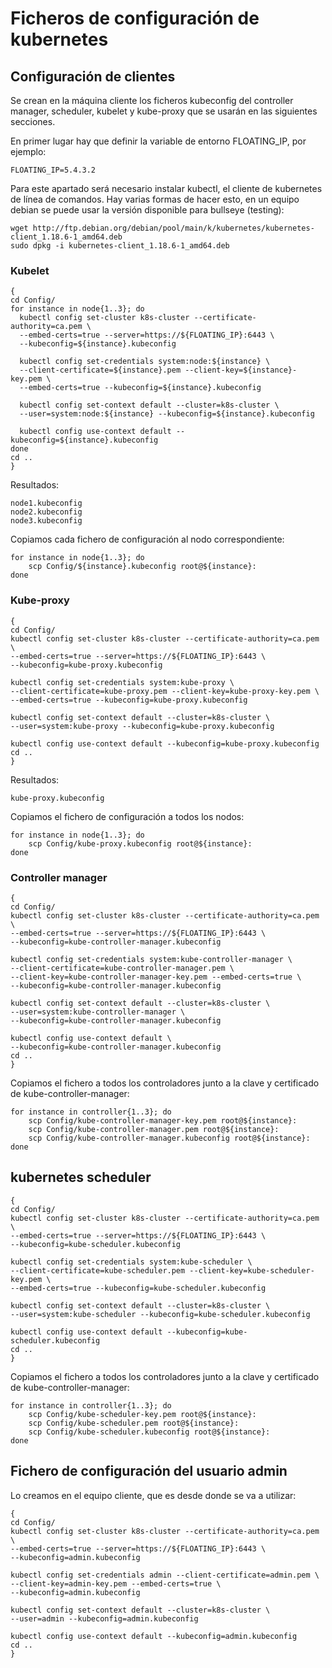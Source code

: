 # Ficheros de configuración de kubernetes

## Configuración de clientes

Se crean en la máquina cliente los ficheros kubeconfig del controller
manager, scheduler, kubelet y kube-proxy que se usarán en las
siguientes secciones.

En primer lugar hay que definir la variable de entorno FLOATING_IP, por ejemplo:

```
FLOATING_IP=5.4.3.2
```

Para este apartado será necesario instalar kubectl, el cliente de
kubernetes de línea de comandos. Hay varias formas de hacer esto, en
un equipo debian se puede usar la versión disponible para bullseye
(testing):

```
wget http://ftp.debian.org/debian/pool/main/k/kubernetes/kubernetes-client_1.18.6-1_amd64.deb
sudo dpkg -i kubernetes-client_1.18.6-1_amd64.deb
```

### Kubelet

```
{
cd Config/
for instance in node{1..3}; do
  kubectl config set-cluster k8s-cluster --certificate-authority=ca.pem \
  --embed-certs=true --server=https://${FLOATING_IP}:6443 \
  --kubeconfig=${instance}.kubeconfig

  kubectl config set-credentials system:node:${instance} \
  --client-certificate=${instance}.pem --client-key=${instance}-key.pem \
  --embed-certs=true --kubeconfig=${instance}.kubeconfig

  kubectl config set-context default --cluster=k8s-cluster \
  --user=system:node:${instance} --kubeconfig=${instance}.kubeconfig

  kubectl config use-context default --kubeconfig=${instance}.kubeconfig
done
cd ..
}
```

Resultados:

```
node1.kubeconfig
node2.kubeconfig
node3.kubeconfig
```

Copiamos cada fichero de configuración al nodo correspondiente:

```
for instance in node{1..3}; do 
	scp Config/${instance}.kubeconfig root@${instance}:
done
```

### Kube-proxy

```
{
cd Config/
kubectl config set-cluster k8s-cluster --certificate-authority=ca.pem \
--embed-certs=true --server=https://${FLOATING_IP}:6443 \
--kubeconfig=kube-proxy.kubeconfig

kubectl config set-credentials system:kube-proxy \
--client-certificate=kube-proxy.pem --client-key=kube-proxy-key.pem \
--embed-certs=true --kubeconfig=kube-proxy.kubeconfig

kubectl config set-context default --cluster=k8s-cluster \
--user=system:kube-proxy --kubeconfig=kube-proxy.kubeconfig

kubectl config use-context default --kubeconfig=kube-proxy.kubeconfig
cd ..
}
```

Resultados:

```
kube-proxy.kubeconfig
```

Copiamos el fichero de configuración a todos los nodos:

```
for instance in node{1..3}; do 
	scp Config/kube-proxy.kubeconfig root@${instance}:
done
```

### Controller manager

```
{
cd Config/
kubectl config set-cluster k8s-cluster --certificate-authority=ca.pem \
--embed-certs=true --server=https://${FLOATING_IP}:6443 \
--kubeconfig=kube-controller-manager.kubeconfig
  
kubectl config set-credentials system:kube-controller-manager \
--client-certificate=kube-controller-manager.pem \
--client-key=kube-controller-manager-key.pem --embed-certs=true \
--kubeconfig=kube-controller-manager.kubeconfig
  
kubectl config set-context default --cluster=k8s-cluster \
--user=system:kube-controller-manager \
--kubeconfig=kube-controller-manager.kubeconfig
  
kubectl config use-context default \
--kubeconfig=kube-controller-manager.kubeconfig
cd ..
}
```

Copiamos el fichero a todos los controladores junto a la clave y
certificado de kube-controller-manager:

```
for instance in controller{1..3}; do 
	scp Config/kube-controller-manager-key.pem root@${instance}:
	scp Config/kube-controller-manager.pem root@${instance}:
	scp Config/kube-controller-manager.kubeconfig root@${instance}:
done
```

## kubernetes scheduler

```
{
cd Config/
kubectl config set-cluster k8s-cluster --certificate-authority=ca.pem \
--embed-certs=true --server=https://${FLOATING_IP}:6443 \
--kubeconfig=kube-scheduler.kubeconfig

kubectl config set-credentials system:kube-scheduler \
--client-certificate=kube-scheduler.pem --client-key=kube-scheduler-key.pem \
--embed-certs=true --kubeconfig=kube-scheduler.kubeconfig

kubectl config set-context default --cluster=k8s-cluster \
--user=system:kube-scheduler --kubeconfig=kube-scheduler.kubeconfig

kubectl config use-context default --kubeconfig=kube-scheduler.kubeconfig
cd ..
}
```

Copiamos el fichero a todos los controladores junto a la clave y
certificado de kube-controller-manager:

```
for instance in controller{1..3}; do 
	scp Config/kube-scheduler-key.pem root@${instance}:
	scp Config/kube-scheduler.pem root@${instance}:
	scp Config/kube-scheduler.kubeconfig root@${instance}:
done
```

## Fichero de configuración del usuario admin

Lo creamos en el equipo cliente, que es desde donde se va a utilizar:

```
{
cd Config/
kubectl config set-cluster k8s-cluster --certificate-authority=ca.pem \
--embed-certs=true --server=https://${FLOATING_IP}:6443 \
--kubeconfig=admin.kubeconfig

kubectl config set-credentials admin --client-certificate=admin.pem \
--client-key=admin-key.pem --embed-certs=true \
--kubeconfig=admin.kubeconfig

kubectl config set-context default --cluster=k8s-cluster \
--user=admin --kubeconfig=admin.kubeconfig

kubectl config use-context default --kubeconfig=admin.kubeconfig
cd ..
}
